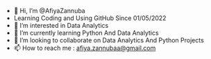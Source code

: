- 👋 Hi, I’m @AfiyaZannuba
- Learning Coding and Using GitHub Since 01/05/2022
- 👀 I’m interested in Data Analytics
- 🌱 I’m currently learning Python And Data Analytics
- 💞️ I’m looking to collaborate on Data Analytics And Python Projects
- 📫 How to reach me : afiya.zannubaa@gmail.com

<!---
AfiyaZannuba/AfiyaZannuba is a ✨ special ✨ repository because its `README.md` (this file) appears on your GitHub profile.
You can click the Preview link to take a look at your changes.
--->
